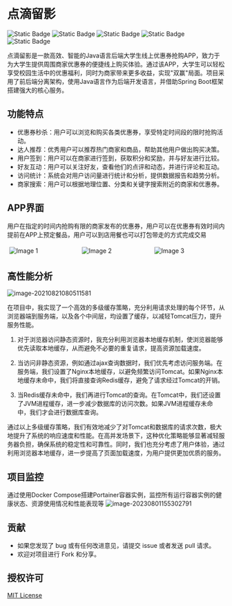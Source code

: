 # 点滴留影
![Static Badge](https://img.shields.io/badge/Boot-2.3.2.RELEASE-blue)  ![Static Badge](https://img.shields.io/badge/MySQL-8.0.26-blue)  ![Static Badge](https://img.shields.io/badge/hutool-5.7.17-blue)  ![Static Badge](https://img.shields.io/badge/caffeine-2.8.5-blue)   ![Static Badge](https://img.shields.io/badge/RabbitMQ-5.9.0-blue)


点滴留影是一款高效、智能的Java语言后端大学生线上优惠券抢购APP，致力于为大学生提供周围商家优惠券的便捷线上购买体验。通过该APP，大学生可以轻松享受校园生活中的优惠福利，同时为商家带来更多收益，实现"双赢"局面。项目采用了前后端分离架构，使用Java语言作为后端开发语言，并借助Spring Boot框架搭建强大的核心服务。

## 功能特点

- 优惠券秒杀：用户可以浏览和购买各类优惠券，享受特定时间段的限时抢购活动。
- 达人推荐：优秀用户可以推荐热门商家和商品，帮助其他用户做出购买决策。
- 用户签到：用户可以在商家进行签到，获取积分和奖励，并与好友进行比较。
- 好友互动：用户可以关注好友，查看他们的点评和动态，并进行评论和互动。
- 访问统计：系统会对用户访问量进行统计和分析，提供数据报告和趋势分析。
- 商家搜索：用户可以根据地理位置、分类和关键字搜索附近的商家和优惠券。

## APP界面
用户在指定的时间内抢购有限的商家发布的优惠券，用户可以在优惠券有效时间内提前在APP上预定餐品，用户可以到店用餐也可以打包带走的方式完成交易
<div style="display: flex; flex-wrap: wrap;">
  <img src="https://cdn.staticaly.com/gh/GhostQinMo/ImageBed@master/redis6/image-20230801150126063.png" alt="Image 1" style="flex: 1; max-width: 33%; padding: 5px;">
  <img src="https://cdn.staticaly.com/gh/GhostQinMo/ImageBed@master/redis6/image-20230801150007975.png" alt="Image 2" style="flex: 1; max-width: 33%; padding: 5px;">
  <img src="https://cdn.staticaly.com/gh/GhostQinMo/ImageBed@master/redis6/image-20230722203607652.png" alt="Image 3" style="flex: 1; max-width: 33%; padding: 5px;">
</div>



## 高性能分析
![image-20210821080511581](https://cdn.staticaly.com/gh/GhostQinMo/ImageBed@master/redis6/image-20210821080511581.png)

在项目中，我实现了一个高效的多级缓存策略，充分利用请求处理的每个环节，从浏览器端到服务端，以及各个中间层，均设置了缓存，以减轻Tomcat压力，提升服务性能。

1. 对于浏览器访问静态资源时，我充分利用浏览器本地缓存机制，使浏览器能够优先读取本地缓存，从而避免不必要的重复请求，提高资源加载速度。

2. 当访问非静态资源，例如通过ajax查询数据时，我们优先考虑访问服务端。在服务端，我们设置了Nginx本地缓存，以避免频繁访问Tomcat。如果Nginx本地缓存未命中，我们将直接查询Redis缓存，避免了请求经过Tomcat的开销。

3. 当Redis缓存未命中，我们再进行Tomcat的查询。在Tomcat中，我们还设置了JVM进程缓存，进一步减少数据库的访问次数。如果JVM进程缓存未命中，我们才会进行数据库查询。

通过以上多级缓存策略，我们有效地减少了对Tomcat和数据库的请求次数，极大地提升了系统的响应速度和性能。在高并发场景下，这种优化策略能够显著减轻服务器负担，确保系统的稳定性和可靠性。同时，我们也充分考虑了用户体验，通过利用浏览器本地缓存，进一步提高了页面加载速度，为用户提供更加优质的服务。

## 项目监控
通过使用Docker Compose搭建Portainer容器实例，监控所有运行容器实例的健康状态、资源使用情况和性能表现等
![image-20230801155302791](https://cdn.staticaly.com/gh/GhostQinMo/ImageBed@master/redis6/image-20230801155302791.png)

## 贡献

- 如果您发现了 bug 或有任何改进意见，请提交 issue 或者发送 pull 请求。
- 欢迎对项目进行 Fork 和分享。

## 授权许可

[MIT License](https://opensource.org/licenses/MIT)
